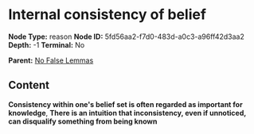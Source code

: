 # Internal consistency of belief

**Node Type:** reason
**Node ID:** 5fd56aa2-f7d0-483d-a0c3-a96ff42d3aa2
**Depth:** -1
**Terminal:** No

**Parent:** [No False Lemmas](no-false-lemmas.md)

## Content

**Consistency within one's belief set is often regarded as important for knowledge**, **There is an intuition that inconsistency, even if unnoticed, can disqualify something from being known**
